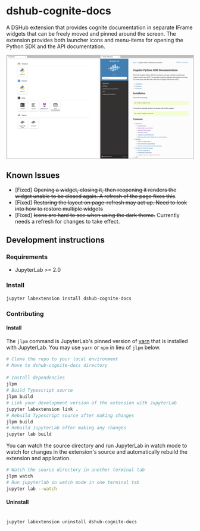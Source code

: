 # dshub-cognite-docs

A DSHub extension that provides cognite documentation in separate IFrame widgets that can be freely moved and pinned
around the screen.
The extension provides both launcher icons and menu-items for opening the Python SDK 
and the API documentation.

![](images/example_cognite_split.png)

## Known Issues

* [Fixed] ~~Opening a widget, closing it, then reopening it renders the widget unable to be closed again. A refresh of the page
fixes this~~.
* [Fixed] ~~Restoring the layout on page-refresh may act up. Need to look into how to restore multiple widgets~~
* [Fixed] ~~Icons are hard to see when using the dark theme.~~ Currently needs a refresh for changes to take effect.

## Development instructions
### Requirements

* JupyterLab >= 2.0

### Install

```bash
jupyter labextension install dshub-cognite-docs
```

### Contributing

#### Install

The `jlpm` command is JupyterLab's pinned version of
[yarn](https://yarnpkg.com/) that is installed with JupyterLab. You may use
`yarn` or `npm` in lieu of `jlpm` below.

```bash
# Clone the repo to your local environment
# Move to dshub-cognite-docs directory

# Install dependencies
jlpm
# Build Typescript source
jlpm build
# Link your development version of the extension with JupyterLab
jupyter labextension link .
# Rebuild Typescript source after making changes
jlpm build
# Rebuild JupyterLab after making any changes
jupyter lab build
```

You can watch the source directory and run JupyterLab in watch mode to watch for changes in the extension's source and automatically rebuild the extension and application.

```bash
# Watch the source directory in another terminal tab
jlpm watch
# Run jupyterlab in watch mode in one terminal tab
jupyter lab --watch
```

#### Uninstall

```bash

jupyter labextension uninstall dshub-cognite-docs
```
